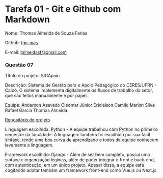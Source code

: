 # Tarefa 01 - Git e Github com Markdown

Nome: Thomas Almeida de Souza Farias

Github: [tgo-mas](https://github.com/tgo-mas)

E-mail: talmeidasf@gmail.com

### Questão 07

Título do projeto: SIGApoio

Descrição: Sistema de Gestão para o Apoio Pedagógico do CERES/UFRN - Caicó. O sistema implementa digitalmente os fluxos de trabalho do setor, que são feitos manualmente e por papel.

Equipe: Anderson Azevedo
    Cleomar Júnior
    Ericleison Camilo
    Marlon Silva
    Rafael Garcia
    Thomas Almeida

[Repositório do projeto](https://github.com/tgo-mas/SIGApoio)

Linguagem escolhida: Python - A equipe trabalhou com Python no primeiro semestre da faculdade. A linguagem também foi escolhida por sua fácil sintaxe, tendo uma boa curva de aprendizado e todos da equipe conhecem levemente a linguagem.

Framework escolhido: Django - Além de ser bem completo, possui uma sintaxe e organização legíveis, além de poder integrar o front e back-end, com autenticação, em um único projeto. Apesar disso, a equipe está cogitando adotar também um framework front-end como Vue.js ou Next.js.

